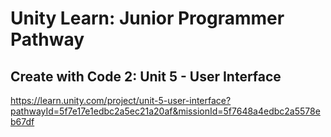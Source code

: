 # Unity Learn: Junior Programmer Pathway

## Create with Code 2: Unit 5 - User Interface

https://learn.unity.com/project/unit-5-user-interface?pathwayId=5f7e17e1edbc2a5ec21a20af&missionId=5f7648a4edbc2a5578eb67df
